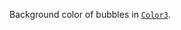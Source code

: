 Background color of bubbles in [`Color3`](https://create.roblox.com/docs/reference/engine/datatypes/Color3).